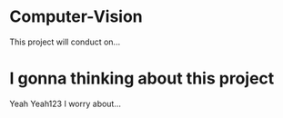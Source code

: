 # Computer-Vision
This project will conduct on...

# I gonna thinking about this project
 Yeah Yeah123
 I worry about...